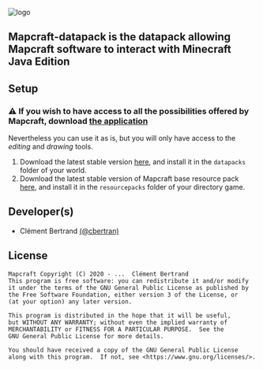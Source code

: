 ![logo](https://gitlab.com/cbertran/mapcraft-datapack/-/raw/main/icon.png "Logo")

## Mapcraft-datapack is the datapack allowing Mapcraft software to interact with Minecraft Java Edition

## Setup
### <span>&#x26a0;</span> If you wish to have access to all the possibilities offered by Mapcraft, download [the application](https://gitlab.com/cbertran/mapcraft)

Nevertheless you can use it as is, but you will only have access to the *editing* and *drawing* tools.
1. Download the latest stable version [here](https://gitlab.com/cbertran/mapcraft-datapack/-/releases), and install it in the ``datapacks`` folder of your world.
2. Download the latest stable version of Mapcraft base resource pack [here](https://gitlab.com/cbertran/mapcraft-resourcepack/-/releases), and install it in the ``resourcepacks`` folder of your directory game.

## Developer(s)
- Clément Bertrand [(@cbertran)](https://gitlab.com/cbertran)

## License
    Mapcraft Copyright (C) 2020 - ...  Clément Bertrand
    This program is free software: you can redistribute it and/or modify
    it under the terms of the GNU General Public License as published by
    the Free Software Foundation, either version 3 of the License, or
    (at your option) any later version.

    This program is distributed in the hope that it will be useful,
    but WITHOUT ANY WARRANTY; without even the implied warranty of
    MERCHANTABILITY or FITNESS FOR A PARTICULAR PURPOSE.  See the
    GNU General Public License for more details.

    You should have received a copy of the GNU General Public License
    along with this program.  If not, see <https://www.gnu.org/licenses/>.
